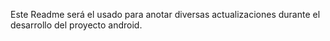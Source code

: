Este Readme será el usado para anotar diversas actualizaciones durante el desarrollo del proyecto android.
